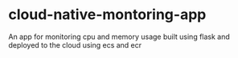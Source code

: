 # cloud-native-montoring-app
An app for monitoring cpu and memory usage built using flask and 
deployed to the cloud using ecs and ecr
